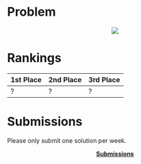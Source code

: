 # Problem
<p align="center"><img src="images/w1p.png"/></p>

# Rankings

|**1st Place**|**2nd Place**|**3rd Place**|
|----|----|----|
|?|?|?|

# Submissions
Please only submit one solution per week.

<p align="center"><a href="https://forms.gle/1UmZAQvv5KqVQLSR9"><b>Submissions</b></a></p>
